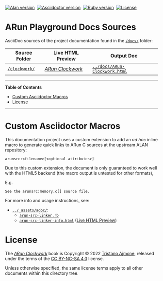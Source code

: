 [![Alan version][alan badge]][alan link]&nbsp;
[![Asciidoctor version][adoc badge]][adoc link]&nbsp;
[![Ruby version][ruby badge]][ruby link]&nbsp;
[![License][license badge]][CC BY-NC-SA 4.0]

# ARun Playground Docs Sources

AsciiDoc sources of the project documentation found in the [`/docs/`][docs/] folder:


|        Source Folder        | Live HTML Preview  |                    Output Doc                   |
|-----------------------------|--------------------|-------------------------------------------------|
| [`/clockwork/`][clockwork/] | _[ARun Clockwork]_ | [`../docs/ARun-Clockwork.html`][Clockwork html] |

-----

**Table of Contents**

<!-- MarkdownTOC autolink="true" bracket="round" autoanchor="false" lowercase="only_ascii" uri_encoding="true" levels="1,2,3" -->

- [Custom Asciidoctor Macros](#custom-asciidoctor-macros)
- [License](#license)

<!-- /MarkdownTOC -->

-----

# Custom Asciidoctor Macros

This documentation project uses a custom extension to add an _ad hoc_ inline macro to generate quick links to ARun C sources at the upstream ALAN repository:

    arunsrc:<filename>[<optional-attributes>]

Due to this custom extension, the document is only guaranteed to work well with the HTML5 backend (the macro output is untested for other formats),

E.g.

```asciidoc
See the arunsrc:memory.c[] source file.
```

For more info and usage instructions, see:

- [`../_assets/adoc/`][adoc/]:
    + [`arun-src-linker.rb`][linker rb]
    + [`arun-src-linker-info.html`][linker html] ([Live HTML Preview][linker live])

# License

The _[ARun Clockwork]_ book is Copyright &copy; 2022 [Tristano Ajmone], released under the terms of the [CC BY-NC-SA 4.0] license.

Unless otherwise specified, the same license terms apply to all other documents within this directory tree.

<!-----------------------------------------------------------------------------
                               REFERENCE LINKS
------------------------------------------------------------------------------>

[CC BY-NC-SA 4.0]: https://creativecommons.org/licenses/by-nc-sa/4.0/ "Creative Commons Attribution-NonCommercial-ShareAlike 4.0 International"

[Asciidoctor]: https://asciidoctor.org "Visit Asciidoctor website"

<!-- project files & folders -->

[Clockwork html]: ../docs/ARun-Clockwork.html "ARun-Clockwork.html (local preview)"
[ARun Clockwork]: https://htmlpreview.github.io/?https://github.com/tajmone/arun-playground/blob/main/docs/ARun-Clockwork.html "ARun-Clockwork.html (Live HTML Preview)"

[docs/]: ../docs/ "Navigate to HTML docs folder"
[adoc/]: ../_assets/adoc/ "Navigate to Asciidoctor assets folder"

[clockwork/]: ./clockwork/ 'Navigate to "ARun Clockwork" sources folder'

[linker rb]: ../_assets/adoc/arun-src-linker.rb
[linker html]: ../_assets/adoc/arun-src-linker-info.html
[linker live]: https://htmlpreview.github.io/?https://github.com/tajmone/arun-playground/blob/main/_assets/adoc/arun-src-linker-info.html "Asciidoctor ARun extension (Live HTML Preview)"

<!-- badges -->

[adoc badge]: https://img.shields.io/badge/Asciidoctor-2.0.17-yellow "Asciidoctor version employed"
[adoc link]: https://asciidoctor.org
[alan badge]: https://img.shields.io/badge/ALAN-3.0beta8-yellow
[alan link]: https://www.alanif.se/download-alan-v3/development-kits/development-kits-3-0beta8 "Tested with Alan SDK 3.0beta8"
[ruby badge]: https://img.shields.io/badge/Ruby-3.1.2-yellow
[ruby link]: https://www.ruby-lang.org "Requires Ruby 3"
[license badge]: https://img.shields.io/badge/license-CC_BY--NC--SA_4.0-blue

<!-- people and organizations -->

[Tristano Ajmone]: https://github.com/tajmone "View Tristano Ajmone's GitHub profile"

<!-- EOF -->
